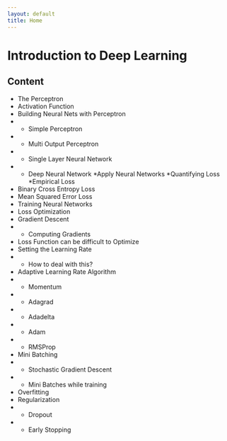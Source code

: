 ```yaml
---
layout: default
title: Home
---
```


# Introduction to Deep Learning
## Content
* The Perceptron
* Activation Function
* Building Neural Nets with Perceptron
* * Simple Perceptron
* * Multi Output Perceptron
* * Single Layer Neural Network
* * Deep Neural Network
*Apply Neural Networks
*Quantifying Loss
*Empirical Loss
* Binary Cross Entropy Loss
* Mean Squared Error Loss
* Training Neural Networks
* Loss Optimization
* Gradient Descent
* * Computing Gradients
* Loss Function can be difficult to Optimize
* Setting the Learning Rate
* * How to deal with this?
* Adaptive Learning Rate Algorithm
* * Momentum
* * Adagrad
* * Adadelta
* * Adam
* * RMSProp
* Mini Batching
* * Stochastic Gradient Descent
* * Mini Batches while training
* Overfitting
* Regularization
* * Dropout
* * Early Stopping
